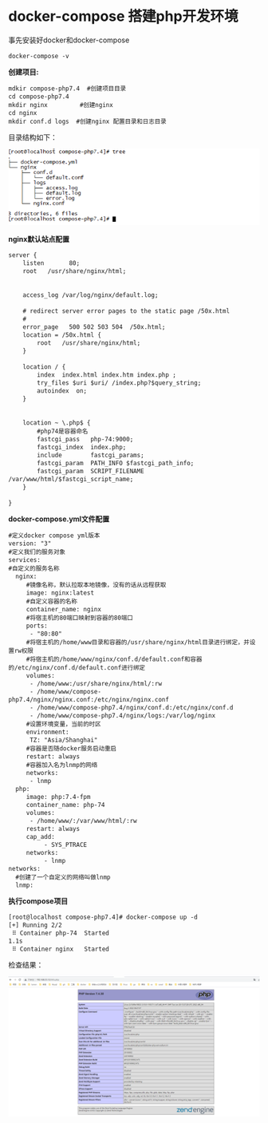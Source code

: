 # docker-compose 搭建php开发环境

事先安装好docker和docker-compose

```
docker-compose -v  
```



**创建项目:**

```
mdkir compose-php7.4  #创建项目目录
cd compose-php7.4
mkdir nginx			#创建nginx
cd nginx
mkdir conf.d logs  #创建nginx 配置目录和日志目录
```

目录结构如下：

![image-20220811160426443](https://raw.githubusercontent.com/Peanut-tdd/Picture/main/image-20220811160426443.png)





**nginx默认站点配置**

```
server {
    listen       80;
    root   /usr/share/nginx/html;


	access_log /var/log/nginx/default.log;

    # redirect server error pages to the static page /50x.html
    #
    error_page   500 502 503 504  /50x.html;
    location = /50x.html {
        root   /usr/share/nginx/html;
    }

    location / {
        index  index.html index.htm index.php ;
        try_files $uri $uri/ /index.php?$query_string;
        autoindex  on;
    }


    location ~ \.php$ {
        #php74是容器命名
        fastcgi_pass   php-74:9000;
        fastcgi_index  index.php;
        include        fastcgi_params;
        fastcgi_param  PATH_INFO $fastcgi_path_info;
        fastcgi_param  SCRIPT_FILENAME  /var/www/html/$fastcgi_script_name;
    }

}
```



**docker-compose.yml文件配置**

```
#定义docker compose yml版本
version: "3"  
#定义我们的服务对象
services:   
#自定义的服务名称
  nginx:    
     #镜像名称，默认拉取本地镜像，没有的话从远程获取
     image: nginx:latest
     #自定义容器的名称
     container_name: nginx
     #将宿主机的80端口映射到容器的80端口
     ports:
      - "80:80"
     #将宿主机的/home/www目录和容器的/usr/share/nginx/html目录进行绑定，并设置rw权限
     #将宿主机的/home/www/nginx/conf.d/default.conf和容器的/etc/nginx/conf.d/default.conf进行绑定
     volumes:
      - /home/www:/usr/share/nginx/html/:rw
      - /home/www/compose-php7.4/nginx/nginx.conf:/etc/nginx/nginx.conf
      - /home/www/compose-php7.4/nginx/conf.d:/etc/nginx/conf.d
      - /home/www/compose-php7.4/nginx/logs:/var/log/nginx
     #设置环境变量，当前的时区
     environment:
      TZ: "Asia/Shanghai"
     #容器是否随docker服务启动重启
     restart: always
     #容器加入名为lnmp的网络
     networks:
      - lnmp
  php:
     image: php:7.4-fpm
     container_name: php-74
     volumes:
      - /home/www/:/var/www/html/:rw
     restart: always
     cap_add:
          - SYS_PTRACE
     networks:
          - lnmp
networks:   
  #创建了一个自定义的网络叫做lnmp
  lnmp:
```



**执行compose项目**

```
[root@localhost compose-php7.4]# docker-compose up -d
[+] Running 2/2
 ⠿ Container php-74  Started                                                                                                                                                                                          1.1s
 ⠿ Container nginx   Started  
```



检查结果：

![image-20220811161536630](https://raw.githubusercontent.com/Peanut-tdd/Picture/main/image-20220811161536630.png)









